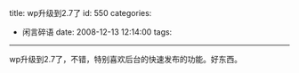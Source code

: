title: wp升级到2.7了
id: 550
categories:
  - 闲言碎语
date: 2008-12-13 12:14:00
tags:
---

wp升级到2.7了，不错，特别喜欢后台的快速发布的功能。好东西。